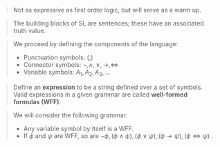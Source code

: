 > Not as expressive as first order logic, but will serve as a warm up.

> The building blocks of SL are sentences; these have an associated truth value.

> We proceed by defining the components of the language:
> 	- Punctuation symbols: $(, )$
> 	- Connector symbols: $\neg, \land, \lor, \rightarrow, \iff$
> 	- Variable symbols: $A_1, A_2, A_3, ...$

> Define an **expression** to be a string defined over a set of symbols. 
> Valid expressions in a given grammar are called **well-formed formulas (WFF)**.

> We will consider the following grammar:
> 	- Any variable symbol by itself is a WFF.
> 	- If $\phi$ and $\psi$ are WFF, so are $\neg \phi, (\phi \land \psi), (\phi \lor \psi), (\phi \rightarrow \psi), (\phi \iff \psi)$ .